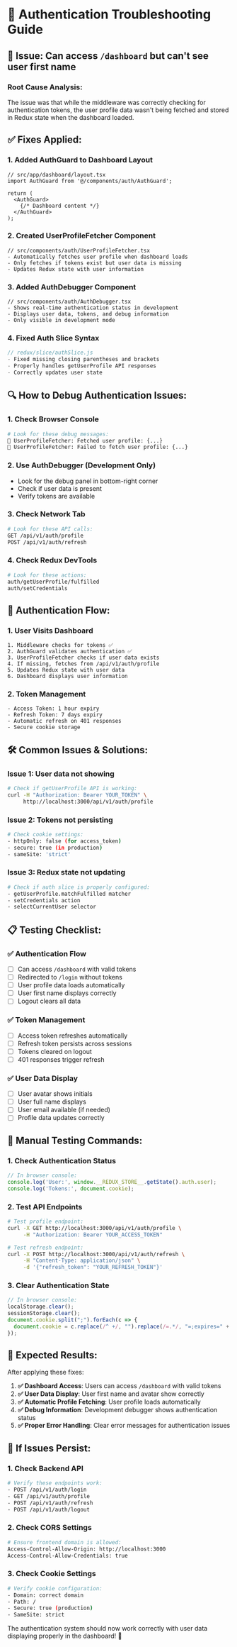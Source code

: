 # 🔐 Authentication Troubleshooting Guide

## 🎯 **Issue: Can access `/dashboard` but can't see user first name**

### **Root Cause Analysis:**

The issue was that while the middleware was correctly checking for authentication tokens, the user profile data wasn't being fetched and stored in Redux state when the dashboard loaded.

## ✅ **Fixes Applied:**

### **1. Added AuthGuard to Dashboard Layout**
```tsx
// src/app/dashboard/layout.tsx
import AuthGuard from '@/components/auth/AuthGuard';

return (
  <AuthGuard>
    {/* Dashboard content */}
  </AuthGuard>
);
```

### **2. Created UserProfileFetcher Component**
```tsx
// src/components/auth/UserProfileFetcher.tsx
- Automatically fetches user profile when dashboard loads
- Only fetches if tokens exist but user data is missing
- Updates Redux state with user information
```

### **3. Added AuthDebugger Component**
```tsx
// src/components/auth/AuthDebugger.tsx
- Shows real-time authentication status in development
- Displays user data, tokens, and debug information
- Only visible in development mode
```

### **4. Fixed Auth Slice Syntax**
```js
// redux/slice/authSlice.js
- Fixed missing closing parentheses and brackets
- Properly handles getUserProfile API responses
- Correctly updates user state
```

## 🔍 **How to Debug Authentication Issues:**

### **1. Check Browser Console**
```bash
# Look for these debug messages:
🔵 UserProfileFetcher: Fetched user profile: {...}
🔴 UserProfileFetcher: Failed to fetch user profile: {...}
```

### **2. Use AuthDebugger (Development Only)**
- Look for the debug panel in bottom-right corner
- Check if user data is present
- Verify tokens are available

### **3. Check Network Tab**
```bash
# Look for these API calls:
GET /api/v1/auth/profile
POST /api/v1/auth/refresh
```

### **4. Check Redux DevTools**
```bash
# Look for these actions:
auth/getUserProfile/fulfilled
auth/setCredentials
```

## 🚀 **Authentication Flow:**

### **1. User Visits Dashboard**
```
1. Middleware checks for tokens ✅
2. AuthGuard validates authentication ✅
3. UserProfileFetcher checks if user data exists
4. If missing, fetches from /api/v1/auth/profile
5. Updates Redux state with user data
6. Dashboard displays user information
```

### **2. Token Management**
```
- Access Token: 1 hour expiry
- Refresh Token: 7 days expiry
- Automatic refresh on 401 responses
- Secure cookie storage
```

## 🛠️ **Common Issues & Solutions:**

### **Issue 1: User data not showing**
```bash
# Check if getUserProfile API is working:
curl -H "Authorization: Bearer YOUR_TOKEN" \
     http://localhost:3000/api/v1/auth/profile
```

### **Issue 2: Tokens not persisting**
```bash
# Check cookie settings:
- httpOnly: false (for access_token)
- secure: true (in production)
- sameSite: 'strict'
```

### **Issue 3: Redux state not updating**
```bash
# Check if auth slice is properly configured:
- getUserProfile.matchFulfilled matcher
- setCredentials action
- selectCurrentUser selector
```

## 📋 **Testing Checklist:**

### **✅ Authentication Flow**
- [ ] Can access `/dashboard` with valid tokens
- [ ] Redirected to `/login` without tokens
- [ ] User profile data loads automatically
- [ ] User first name displays correctly
- [ ] Logout clears all data

### **✅ Token Management**
- [ ] Access token refreshes automatically
- [ ] Refresh token persists across sessions
- [ ] Tokens cleared on logout
- [ ] 401 responses trigger refresh

### **✅ User Data Display**
- [ ] User avatar shows initials
- [ ] User full name displays
- [ ] User email available (if needed)
- [ ] Profile data updates correctly

## 🔧 **Manual Testing Commands:**

### **1. Check Authentication Status**
```javascript
// In browser console:
console.log('User:', window.__REDUX_STORE__.getState().auth.user);
console.log('Tokens:', document.cookie);
```

### **2. Test API Endpoints**
```bash
# Test profile endpoint:
curl -X GET http://localhost:3000/api/v1/auth/profile \
     -H "Authorization: Bearer YOUR_ACCESS_TOKEN"

# Test refresh endpoint:
curl -X POST http://localhost:3000/api/v1/auth/refresh \
     -H "Content-Type: application/json" \
     -d '{"refresh_token": "YOUR_REFRESH_TOKEN"}'
```

### **3. Clear Authentication State**
```javascript
// In browser console:
localStorage.clear();
sessionStorage.clear();
document.cookie.split(";").forEach(c => {
  document.cookie = c.replace(/^ +/, "").replace(/=.*/, "=;expires=" + new Date().toUTCString() + ";path=/");
});
```

## 🎉 **Expected Results:**

After applying these fixes:

1. **✅ Dashboard Access**: Users can access `/dashboard` with valid tokens
2. **✅ User Data Display**: User first name and avatar show correctly
3. **✅ Automatic Profile Fetching**: User profile loads automatically
4. **✅ Debug Information**: Development debugger shows authentication status
5. **✅ Proper Error Handling**: Clear error messages for authentication issues

## 🚨 **If Issues Persist:**

### **1. Check Backend API**
```bash
# Verify these endpoints work:
- POST /api/v1/auth/login
- GET /api/v1/auth/profile
- POST /api/v1/auth/refresh
- POST /api/v1/auth/logout
```

### **2. Check CORS Settings**
```bash
# Ensure frontend domain is allowed:
Access-Control-Allow-Origin: http://localhost:3000
Access-Control-Allow-Credentials: true
```

### **3. Check Cookie Settings**
```bash
# Verify cookie configuration:
- Domain: correct domain
- Path: /
- Secure: true (production)
- SameSite: strict
```

The authentication system should now work correctly with user data displaying properly in the dashboard! 🎉
